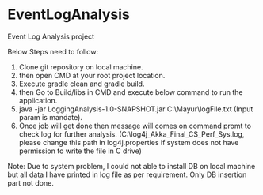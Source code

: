 # EventLogAnalysis
Event Log Analysis project

Below Steps need to follow:
1) Clone git repository on local machine.
2) then open CMD at your root project location.
3) Execute gradle clean and gradle build.
4) then Go to Build/libs in CMD and execute below command to run the application.
5) java -jar LoggingAnalysis-1.0-SNAPSHOT.jar C:\\Mayur\\logFile.txt (Input param is mandate).
6) Once job will get done then message will comes on command promt to check log for further analysis. (C:\\log4j_Akka_Final_CS_Perf_Sys.log, please change this path in log4j.properties if system does not have permission to write the file in C drive)

Note: Due to system problem, I could not able to install DB on local machine but all data I have printed in log file as per requirement. Only DB insertion part not done.

